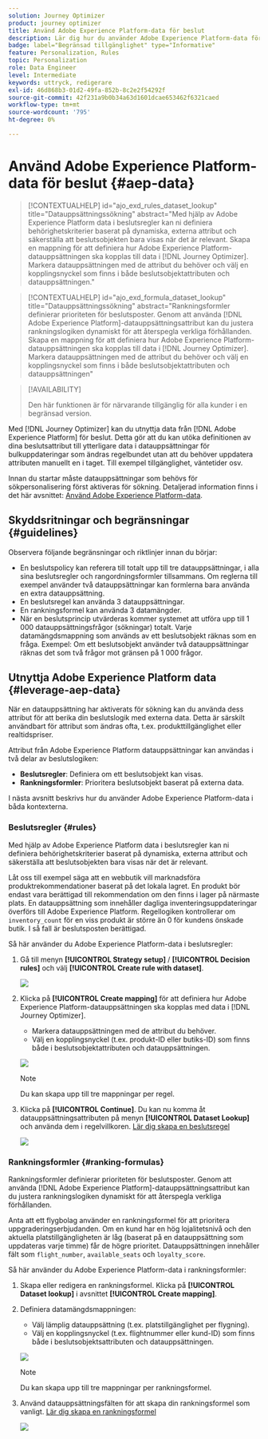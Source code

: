 ```yaml
---
solution: Journey Optimizer
product: journey optimizer
title: Använd Adobe Experience Platform-data för beslut
description: Lär dig hur du använder Adobe Experience Platform-data för att fatta beslut.
badge: label="Begränsad tillgänglighet" type="Informative"
feature: Personalization, Rules
topic: Personalization
role: Data Engineer
level: Intermediate
keywords: uttryck, redigerare
exl-id: 46d868b3-01d2-49fa-852b-8c2e2f54292f
source-git-commit: 42f231a9b0b34a63d1601dcae653462f6321caed
workflow-type: tm+mt
source-wordcount: '795'
ht-degree: 0%

---
```


# Använd Adobe Experience Platform-data för beslut {#aep-data}

>[!CONTEXTUALHELP]
>id="ajo_exd_rules_dataset_lookup"
>title="Datauppsättningssökning"
>abstract="Med hjälp av Adobe Experience Platform data i beslutsregler kan ni definiera behörighetskriterier baserat på dynamiska, externa attribut och säkerställa att beslutsobjekten bara visas när det är relevant. Skapa en mappning för att definiera hur Adobe Experience Platform-datauppsättningen ska kopplas till data i [!DNL Journey Optimizer]. Markera datauppsättningen med de attribut du behöver och välj en kopplingsnyckel som finns i både beslutsobjektattributen och datauppsättningen."

>[!CONTEXTUALHELP]
>id="ajo_exd_formula_dataset_lookup"
>title="Datauppsättningssökning"
>abstract="Rankningsformler definierar prioriteten för beslutsposter. Genom att använda [!DNL Adobe Experience Platform]-datauppsättningsattribut kan du justera rankningslogiken dynamiskt för att återspegla verkliga förhållanden. Skapa en mappning för att definiera hur Adobe Experience Platform-datauppsättningen ska kopplas till data i [!DNL Journey Optimizer]. Markera datauppsättningen med de attribut du behöver och välj en kopplingsnyckel som finns i både beslutsobjektattributen och datauppsättningen"

>[!AVAILABILITY]
>
>Den här funktionen är för närvarande tillgänglig för alla kunder i en begränsad version.

Med [!DNL Journey Optimizer] kan du utnyttja data från [!DNL Adobe Experience Platform] för beslut. Detta gör att du kan utöka definitionen av dina beslutsattribut till ytterligare data i datauppsättningar för bulkuppdateringar som ändras regelbundet utan att du behöver uppdatera attributen manuellt en i taget. Till exempel tillgänglighet, väntetider osv.

Innan du startar måste datauppsättningar som behövs för sökpersonalisering först aktiveras för sökning. Detaljerad information finns i det här avsnittet: [Använd Adobe Experience Platform-data](../data/lookup-aep-data.md).

## Skyddsritningar och begränsningar {#guidelines}

Observera följande begränsningar och riktlinjer innan du börjar:

* En beslutspolicy kan referera till totalt upp till tre datauppsättningar, i alla sina beslutsregler och rangordningsformler tillsammans. Om reglerna till exempel använder två datauppsättningar kan formlerna bara använda en extra datauppsättning.
* En beslutsregel kan använda 3 datauppsättningar.
* En rankningsformel kan använda 3 datamängder.
* När en beslutsprincip utvärderas kommer systemet att utföra upp till 1 000 datauppsättningsfrågor (sökningar) totalt. Varje datamängdsmappning som används av ett beslutsobjekt räknas som en fråga. Exempel: Om ett beslutsobjekt använder två datauppsättningar räknas det som två frågor mot gränsen på 1 000 frågor.

## Utnyttja Adobe Experience Platform data {#leverage-aep-data}

När en datauppsättning har aktiverats för sökning kan du använda dess attribut för att berika din beslutslogik med externa data. Detta är särskilt användbart för attribut som ändras ofta, t.ex. produkttillgänglighet eller realtidspriser.

Attribut från Adobe Experience Platform datauppsättningar kan användas i två delar av beslutslogiken:

* **Beslutsregler**: Definiera om ett beslutsobjekt kan visas.
* **Rankningsformler**: Prioritera beslutsobjekt baserat på externa data.

I nästa avsnitt beskrivs hur du använder Adobe Experience Platform-data i båda kontexterna.

### Beslutsregler {#rules}

Med hjälp av Adobe Experience Platform data i beslutsregler kan ni definiera behörighetskriterier baserat på dynamiska, externa attribut och säkerställa att beslutsobjekten bara visas när det är relevant.

Låt oss till exempel säga att en webbutik vill marknadsföra produktrekommendationer baserat på det lokala lagret. En produkt bör endast vara berättigad till rekommendation om den finns i lager på närmaste plats. En datauppsättning som innehåller dagliga inventeringsuppdateringar överförs till Adobe Experience Platform. Regellogiken kontrollerar om `inventory_count` för en viss produkt är större än 0 för kundens önskade butik. I så fall är beslutsposten berättigad.

Så här använder du Adobe Experience Platform-data i beslutsregler:

1. Gå till menyn **[!UICONTROL Strategy setup]** / **[!UICONTROL Decision rules]** och välj **[!UICONTROL Create rule with dataset]**.

   ![](assets/exd-lookup-rule.png)

1. Klicka på **[!UICONTROL Create mapping]** för att definiera hur Adobe Experience Platform-datauppsättningen ska kopplas med data i [!DNL Journey Optimizer].

   * Markera datauppsättningen med de attribut du behöver.
   * Välj en kopplingsnyckel (t.ex. produkt-ID eller butiks-ID) som finns både i beslutsobjektattributen och datauppsättningen.

   ![](assets/exd-lookup-mapping.png)

   >[!NOTE]
   >
   >Du kan skapa upp till tre mappningar per regel.

1. Klicka på **[!UICONTROL Continue]**. Du kan nu komma åt datauppsättningsattributen på menyn **[!UICONTROL Dataset Lookup]** och använda dem i regelvillkoren. [Lär dig skapa en beslutsregel](../experience-decisioning/rules.md#create)

   ![](assets/exd-lookup-menu.png)

### Rankningsformler {#ranking-formulas}

Rankningsformler definierar prioriteten för beslutsposter. Genom att använda [!DNL Adobe Experience Platform]-datauppsättningsattribut kan du justera rankningslogiken dynamiskt för att återspegla verkliga förhållanden.

Anta att ett flygbolag använder en rankningsformel för att prioritera uppgraderingserbjudanden. Om en kund har en hög lojalitetsnivå och den aktuella platstillgängligheten är låg (baserat på en datauppsättning som uppdateras varje timme) får de högre prioritet. Datauppsättningen innehåller fält som `flight_number`, `available_seats` och `loyalty_score`.

Så här använder du Adobe Experience Platform-data i rankningsformler:

1. Skapa eller redigera en rankningsformel. Klicka på **[!UICONTROL Dataset lookup]** i avsnittet **[!UICONTROL Create mapping]**.

1. Definiera datamängdsmappningen:

   * Välj lämplig datauppsättning (t.ex. platstillgänglighet per flygning).
   * Välj en kopplingsnyckel (t.ex. flightnummer eller kund-ID) som finns både i beslutsobjektsattributen och datauppsättningen.

   ![](assets/exd-lookup-formula-mapping.png)

   >[!NOTE]
   >
   >Du kan skapa upp till tre mappningar per rankningsformel.

1. Använd datauppsättningsfälten för att skapa din rankningsformel som vanligt. [Lär dig skapa en rankningsformel](ranking/ranking-formulas.md#create-ranking-formula)

   ![](assets/exd-lookup-formula-criteria.png)
